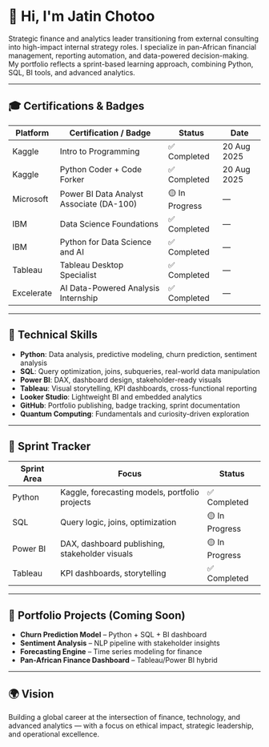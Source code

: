 # 👋 Hi, I'm Jatin Chotoo

Strategic finance and analytics leader transitioning from external consulting into high-impact internal strategy roles. I specialize in pan-African financial management, reporting automation, and data-powered decision-making. My portfolio reflects a sprint-based learning approach, combining Python, SQL, BI tools, and advanced analytics.

---

## 🎓 Certifications & Badges

| Platform     | Certification / Badge                          | Status        | Date          |
|--------------|--------------------------------------------------|---------------|---------------|
| Kaggle       | Intro to Programming                             | ✅ Completed  | 20 Aug 2025   |
| Kaggle       | Python Coder + Code Forker                       | ✅ Completed  | 20 Aug 2025   |
| Microsoft    | Power BI Data Analyst Associate (DA-100)         | 🟡 In Progress| —             |
| IBM          | Data Science Foundations                         | ✅ Completed  | —             |
| IBM          | Python for Data Science and AI                   | ✅ Completed  | —             |
| Tableau      | Tableau Desktop Specialist                       | ✅ Completed  | —             |
| Excelerate   | AI Data-Powered Analysis Internship              | ✅ Completed  | —             |

---

## 🧠 Technical Skills

- **Python**: Data analysis, predictive modeling, churn prediction, sentiment analysis
- **SQL**: Query optimization, joins, subqueries, real-world data manipulation
- **Power BI**: DAX, dashboard design, stakeholder-ready visuals
- **Tableau**: Visual storytelling, KPI dashboards, cross-functional reporting
- **Looker Studio**: Lightweight BI and embedded analytics
- **GitHub**: Portfolio publishing, badge tracking, sprint documentation
- **Quantum Computing**: Fundamentals and curiosity-driven exploration

---

## 🚀 Sprint Tracker

| Sprint Area  | Focus                                             | Status        |
|--------------|--------------------------------------------------|---------------|
| Python       | Kaggle, forecasting models, portfolio projects   | ✅ Completed  |
| SQL          | Query logic, joins, optimization                 | 🟡 In Progress|
| Power BI     | DAX, dashboard publishing, stakeholder visuals   | 🟡 In Progress|
| Tableau      | KPI dashboards, storytelling                     | ✅ Completed  |

---

## 📁 Portfolio Projects (Coming Soon)

- **Churn Prediction Model** – Python + SQL + BI dashboard
- **Sentiment Analysis** – NLP pipeline with stakeholder insights
- **Forecasting Engine** – Time series modeling for finance
- **Pan-African Finance Dashboard** – Tableau/Power BI hybrid

---

## 🌍 Vision

Building a global career at the intersection of finance, technology, and advanced analytics — with a focus on ethical impact, strategic leadership, and operational excellence.
